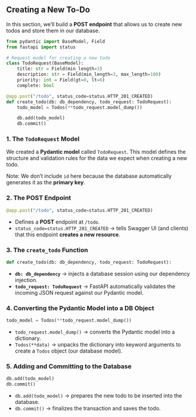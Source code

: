 ## Creating a New To-Do

In this section, we’ll build a **POST endpoint** that allows us to create new todos and store them in our database.

```python
from pydantic import BaseModel, Field
from fastapi import status

# Request model for creating a new todo
class TodoRequest(BaseModel):
    title: str = Field(min_length=3)
    description: str = Field(min_length=3, max_length=100)
    priority: int = Field(gt=0, lt=6)
    complete: bool

@app.post("/todo", status_code=status.HTTP_201_CREATED)
def create_todo(db: db_dependency, todo_request: TodoRequest):
    todo_model = Todos(**todo_request.model_dump())

    db.add(todo_model)
    db.commit()
```

### 1. The `TodoRequest` Model

We created a **Pydantic model** called `TodoRequest`.
This model defines the structure and validation rules for the data we expect when creating a new todo.

Note: We don’t include `id` here because the database automatically generates it as the **primary key**.

### 2. The POST Endpoint

```python
@app.post("/todo", status_code=status.HTTP_201_CREATED)
```

- Defines a **POST** endpoint at `/todo`.
- `status_code=status.HTTP_201_CREATED` → tells Swagger UI (and clients) that this endpoint **creates a new resource**.

### 3. The `create_todo` Function

```python
def create_todo(db: db_dependency, todo_request: TodoRequest):
```

- **`db: db_dependency`** → injects a database session using our dependency injection.
- **`todo_request: TodoRequest`** → FastAPI automatically validates the incoming JSON request against our Pydantic model.

### 4. Converting the Pydantic Model into a DB Object

```python
todo_model = Todos(**todo_request.model_dump())
```

- `todo_request.model_dump()` → converts the Pydantic model into a dictionary.
- `Todos(**data)` → unpacks the dictionary into keyword arguments to create a `Todos` object (our database model).

### 5. Adding and Committing to the Database

```python
db.add(todo_model)
db.commit()
```

- `db.add(todo_model)` → prepares the new todo to be inserted into the database.
- `db.commit()` → finalizes the transaction and saves the todo.
